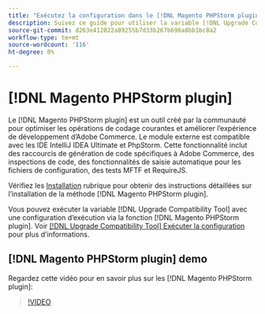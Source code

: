 ```yaml
---
title: "Exécutez la configuration dans le [!DNL Magento PHPStorm plugin]"
description: Suivez ce guide pour utiliser la variable [!DNL Upgrade Compatibility Tool] dans le [!DNL Magento PHPStorm plugin].
source-git-commit: d263e412022a89255b7d33b267b696a8bb1bc8a2
workflow-type: tm+mt
source-wordcount: '116'
ht-degree: 0%

---
```



# [!DNL Magento PHPStorm plugin]

Le [!DNL Magento PHPStorm plugin] est un outil créé par la communauté pour optimiser les opérations de codage courantes et améliorer l’expérience de développement d’Adobe Commerce. Le module externe est compatible avec les IDE IntelliJ IDEA Ultimate et PhpStorm. Cette fonctionnalité inclut des raccourcis de génération de code spécifiques à Adobe Commerce, des inspections de code, des fonctionnalités de saisie automatique pour les fichiers de configuration, des tests MFTF et RequireJS.

Vérifiez les [Installation](https://developer.adobe.com/commerce/php/best-practices/phpstorm/install/) rubrique pour obtenir des instructions détaillées sur l’installation de la méthode [!DNL Magento PHPStorm plugin].

Vous pouvez exécuter la variable [!DNL Upgrade Compatibility Tool] avec une configuration d’exécution via la fonction [!DNL Magento PHPStorm plugin]. Voir [[!DNL Upgrade Compatibility Tool] Exécuter la configuration](https://developer.adobe.com/commerce/php/best-practices/phpstorm/run-configuration/) pour plus d’informations.

## [!DNL Magento PHPStorm plugin] demo

Regardez cette vidéo pour en savoir plus sur les [!DNL Magento PHPStorm plugin]:

>[!VIDEO](https://video.tv.adobe.com/v/340150?quality=12)
